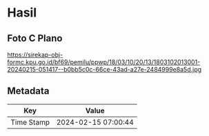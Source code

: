 # Hasil

## Foto C Plano

https://sirekap-obj-formc.kpu.go.id/bf69/pemilu/ppwp/18/03/10/20/13/1803102013001-20240215-051417--b0bb5c0c-66ce-43ad-a27e-2484999e8a5d.jpg


## Metadata

| Key        | Value               |
| ---------- | ------------------- |
| Time Stamp | 2024-02-15 07:00:44 |



